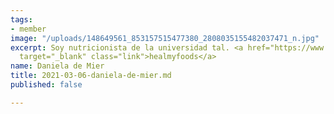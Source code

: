 ```yaml
---
tags:
- member
image: "/uploads/148649561_853157515477380_2808035155482037471_n.jpg"
excerpt: Soy nutricionista de la universidad tal. <a href="https://www.healthline.com/nutrition/foods-that-help-you-heal"
  target="_blank" class="link">healmyfoods</a>
name: Daniela de Mier
title: 2021-03-06-daniela-de-mier.md
published: false

---
```

